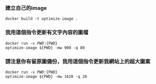 ### 建立自己的image

<code>docker build -t optimize-image .</code>

### 我用這個指令更新有文字內容的圖檔

<code>docker run -v ${PWD}:${PWD} optimize-image ${PWD} -mw 900 -q 80</code>


### 請注意你有留原圖備份，我用這個指令更新我網站上的超大圖案

<code>docker run -v ${PWD}:${PWD} optimize-image ${PWD}  -mw 1620 -q 20</code>
